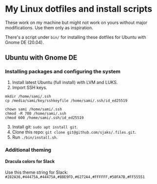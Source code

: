 # My Linux dotfiles and install scripts
These work on my machine but might not work on yours without major modifications. Use them only as inspiration.

There's a script under `bin/` for installing these dotfiles for Ubuntu with Gnome DE (20.04).

## Ubuntu with Gnome DE

### Installing packages and configuring the system

1. Install latest Ubuntu (full install) with LVM and LUKS.
2. Import SSH keys.
```
mkdir /home/sami/.ssh
cp /media/sami/key/sshkeyfile /home/sami/.ssh/id_ed25519

chown sami /home/sami/.ssh
chmod -R 700 /home/sami/.ssh
chmod 600 /home/sami/.ssh/id_ed25519
```
3. Install git: `sudo apt install git`.
4. Clone this repo: `git clone git@github.com/sjaks/.files.git`.
5. Run `./bin/install.sh`.

### Additional theming

#### Dracula colors for Slack
Use this theme string for Slack:
`#282A36,#44475A,#44475A,#8BE9FD,#6272A4,#FFFFFF,#50FA7B,#FF55551`

